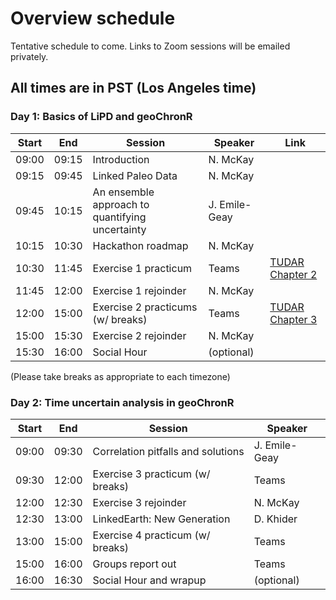 # Overview schedule

Tentative schedule to come. Links to Zoom sessions will be emailed privately.

## All times are in PST (Los Angeles time)

### Day 1: Basics of LiPD and geoChronR

| Start | End | Session | Speaker | Link
| ---- | ---- | --------- | ----------| ---------  
| 09:00 | 09:15 | Introduction  | N. McKay |
|09:15|09:45| Linked Paleo Data | N. McKay  |
|09:45|10:15| An ensemble approach to quantifying uncertainty| J. Emile-Geay  |
|10:15|10:30| Hackathon roadmap | N. McKay |
|10:30|11:45| Exercise 1 practicum  |    Teams | [TUDAR Chapter 2](http://linked.earth/time-uncertain-data-analysis-in-R/data.html)
|11:45|12:00| Exercise 1 rejoinder  |  N. McKay |
|12:00|15:00| Exercise 2 practicums (w/ breaks) | Teams | [TUDAR Chapter 3](http://linked.earth/time-uncertain-data-analysis-in-R/agemodelling.html)
|15:00|15:30| Exercise 2 rejoinder |  N. McKay |
|15:30|16:00| Social Hour       | (optional)

(Please take breaks as appropriate to each timezone)

### Day 2: Time uncertain analysis in geoChronR

| Start | End | Session | Speaker |
| ---- | ---- | --------- | ------------------- |   
| 09:00 | 09:30 | Correlation pitfalls and solutions| J. Emile-Geay  |
|09:30|12:00| Exercise 3 practicum (w/ breaks) | Teams| [TUDAR Chapter 5](http://linked.earth/time-uncertain-data-analysis-in-R/correlation.html)
|12:00|12:30| Exercise 3 rejoinder | N. McKay |
|12:30|13:00| LinkedEarth: New Generation | D. Khider|
|13:00|15:00| Exercise 4 practicum (w/ breaks) | Teams| [TUDAR Chapter 6](http://linked.earth/time-uncertain-data-analysis-in-R/pca.html)
|15:00|16:00| Groups report out | Teams|
|16:00|16:30| Social Hour and wrapup       | (optional)
